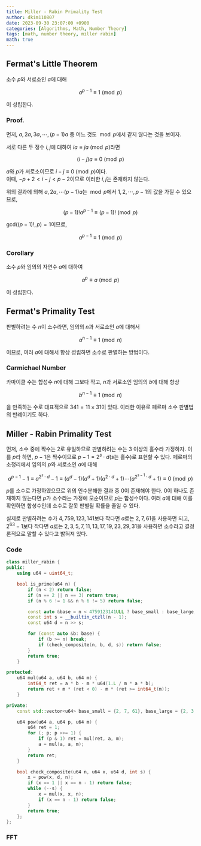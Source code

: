 ```yaml
---
title: Miller - Rabin Primality Test
author: dkim110807
date: 2023-09-30 23:07:00 +0900
categories: [Algorithms, Math, Number Theory]
tags: [math, number theory, miller rabin]
math: true
---
```


## Fermat's Little Theorem

소수 $p$와 서로소인 $a$에 대해

$$ a^{p-1} \equiv 1 \pmod{p} $$

이 성립한다. <br>

### Proof.
먼저, $a, 2a, 3a, \cdots, \left(p-1\right)a$ 중 어느 것도 $\bmod p$에서 같지 않다는 것을 보이자.

서로 다른 두 정수 $i, j$에 대하여 $ia \equiv ja \pmod{p}$라면

$$ \left(i - j\right)a \equiv 0 \pmod{p} $$

$a$와 $p$가 서로소이므로 $i - j \equiv 0 \pmod{p}$이다. <br>
이때, $-p + 2 < i - j < p - 2$이므로 이러한 $i, j$는 존재하지 않는다.

위의 결과에 의해 $a, 2a, \cdots \left(p-1\right)a$는 $\bmod p$에서 $1, 2, \cdots, p - 1$의 값을 가질 수 있으므로,

$$ \left(p - 1\right)! a ^ {p - 1} \equiv \left(p - 1\right)! \pmod{p} $$

$\text{gcd}\left(\left(p - 1\right)!, p\right) = 1$이므로, 

$$ a ^ {p - 1} \equiv 1 \pmod{p} $$

### Corollary
소수 $p$와 임의의 자연수 $a$에 대하여

$$ a ^ {p} \equiv a \pmod{p} $$

이 성립한다.

## Fermat's Primality Test
판별하려는 수 $n$이 소수라면, 임의의 $n$과 서로소인 $a$에 대해서

$$ a ^ {n - 1} \equiv 1 \pmod{n} $$

이므로, 여러 $a$에 대해서 항상 성립하면 소수로 판별하는 방법이다.

### Carmichael Number
카마이클 수는 합성수 $n$에 대해 그보다 작고, $n$과 서로소인 임의의 $b$에 대해 항상 

$$b ^ {n - 1} \equiv 1 \pmod{n}$$

을 만족하는 수로 대표적으로 $341 = 11 \times 31$이 있다. 이러한 이유로 페르마 소수 판별법의 반례이기도 하다.

## Miller - Rabin Primality Test
먼저, 소수 중에 짝수는 $2$로 유일하므로 판별하려는 수는 $3$ 이상의 홀수라 가정하자. 이를 $p$라 하면, $p-1$은 짝수이므로 $p-1=2^{s}\cdot d$($s$는 홀수)로 표현할 수 있다. 페르마의 소정리에서 임의의 $p$와 서로소인 $a$에 대해

$$ a^{p-1} - 1 \equiv a^{2^{s} \cdot d} - 1 \equiv \left( a ^ {d} - 1 \right) \left(a^{d} + 1\right) \left(a^{2 \cdot d}+1\right) \cdots \left(a^{2^{s-1} \cdot d}+1\right) \equiv 0 \pmod{p} $$

$p$를 소수로 가정하였으므로 위의 인수분해한 결과 중 $0$이 존재해야 한다. $0$이 하나도 존재하지 않는다면 $p$가 소수라는 가정에 모순이므로 $p$는 합성수이다. 여러 $a$에 대해 이를 확인하면 합성수인데 소수로 잘못 판별될 확률을 줄일 수 있다.

실제로 판별하려는 수가 $4,759,123,141$보다 작다면 $a$로는 $2, 7, 61$을 사용하면 되고, $2^{63}-1$보다 작다면 $a$로는 $2, 3, 5, 7, 11, 13, 17, 19, 23, 29, 31$을 사용하면 소수라고 결정론적으로 말할 수 있다고 밝혀져 있다.

### Code

```cpp
class miller_rabin {
public:
    using u64 = uint64_t;

    bool is_prime(u64 n) {
        if (n < 2) return false;
        if (n == 2 || n == 3) return true;
        if (n % 6 != 1 && n % 6 != 5) return false;

        const auto &base = n < 4759123141ULL ? base_small : base_large;
        const int s = __builtin_ctzll(n - 1);
        const u64 d = n >> s;

        for (const auto &b: base) {
            if (b >= n) break;
            if (check_composite(n, b, d, s)) return false;
        }
        return true;
    }

protected:
    u64 mul(u64 a, u64 b, u64 m) {
        int64_t ret = a * b - m * u64(1.L / m * a * b);
        return ret + m * (ret < 0) - m * (ret >= int64_t(m));
    }

private:
    const std::vector<u64> base_small = {2, 7, 61}, base_large = {2, 3, 5, 7, 11, 13, 17, 19, 23, 29, 31};

    u64 pow(u64 a, u64 p, u64 m) {
        u64 ret = 1;
        for (; p; p >>= 1) {
            if (p & 1) ret = mul(ret, a, m);
            a = mul(a, a, m);
        }
        return ret;
    }

    bool check_composite(u64 n, u64 x, u64 d, int s) {
        x = pow(x, d, n);
        if (x == 1 || x == n - 1) return false;
        while (--s) {
            x = mul(x, x, n);
            if (x == n - 1) return false;
        }
        return true;
    };
};
```

### FFT
